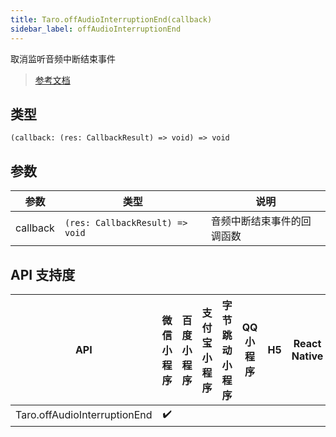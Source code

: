 ```yaml
---
title: Taro.offAudioInterruptionEnd(callback)
sidebar_label: offAudioInterruptionEnd
---
```


取消监听音频中断结束事件

> [参考文档](https://developers.weixin.qq.com/miniprogram/dev/api/base/app/app-event/wx.offAudioInterruptionEnd.html)

## 类型

```tsx
(callback: (res: CallbackResult) => void) => void
```

## 参数

| 参数 | 类型 | 说明 |
| --- | --- | --- |
| callback | `(res: CallbackResult) => void` | 音频中断结束事件的回调函数 |

## API 支持度

| API | 微信小程序 | 百度小程序 | 支付宝小程序 | 字节跳动小程序 | QQ 小程序 | H5 | React Native | 快应用 |
| :---: | :---: | :---: | :---: | :---: | :---: | :---: | :---: | :---: |
| Taro.offAudioInterruptionEnd | ✔️ |  |  |  |  |  |  |  |
